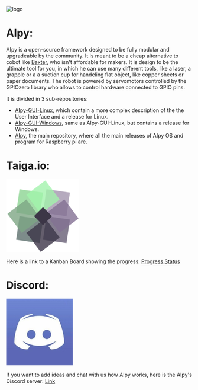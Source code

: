 ![logo](https://user-images.githubusercontent.com/68387582/146513119-c273cd80-d061-4c49-ae01-59ce25b49029.jpg)

# AIpy:

AIpy is a open-source framework designed to be fully modular and upgradeable by the community. It is meant to be a cheap alternative to cobot like [Baxter](<https://en.wikipedia.org/wiki/Baxter_(robot)>), who isn't affordable for makers. It is design to be the ultimate tool for you, in which he can use many different tools, like a laser, a grapple or a a suction cup for handeling flat object, like copper sheets or paper documents.
The robot is powered by servomotors controlled by the GPIOzero library who allows to control hardware connected to GPIO pins.

It is divided in 3 sub-repositories:

- [AIpy-GUI-Linux](https://github.com/integrated-circuit/AIpy-GUI), which contain a more complex description of the the User Interface and a release for Linux.
- [AIpy-GUI-Windows](https://github.com/integrated-circuit/AIpy-GUI-Windows), same as AIpy-GUI-Linux, but contains a release for Windows.
- [AIpy](https://github.com/integrated-circuit/AIpy), the main repository, where all the main releases of AIpy OS and program for Raspberry pi are.

# Taiga.io:

![logo](https://github.com/integrated-circuit/AIpy/blob/main/t%C3%A9l%C3%A9chargement.png)

Here is a link to a Kanban Board showing the progress: [Progress Status](https://tree.taiga.io/project/integrated-circuit-aipy-tracker/kanban)

# Discord:

![logo](https://github.com/integrated-circuit/AIpy/blob/main/discord-squarelogo-1497339636473.png)

If you want to add ideas and chat with us how AIpy works, here is the AIpy's Discord server: [Link](https://discord.gg/xZ3JhsUzdp)
